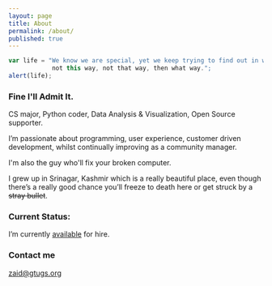 ```yaml
---
layout: page
title: About
permalink: /about/
published: true
---
```


```javascript
var life = "We know we are special, yet we keep trying to find out in what way: 
            not this way, not that way, then what way.";
alert(life);
```

### Fine I'll Admit It.

CS major, Python coder, Data Analysis & Visualization, Open Source supporter.

I’m passionate about programming, user experience, customer driven development, whilst continually improving as a community manager.

I'm also the guy who'll fix your broken computer. 

I grew up in Srinagar, Kashmir  which is a really beautiful place, even though there’s a really good chance you’ll freeze to death here or get struck by a ~~stray bullet~~.


### Current Status:

I’m currently [available](mailto:zaid@gtugs.org) for hire.

### Contact me

[zaid@gtugs.org](mailto:zaid@gtugs.org)
